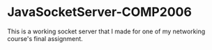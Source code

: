 # JavaSocketServer-COMP2006
This is a working socket server that I made for one of my networking course's final assignment.
